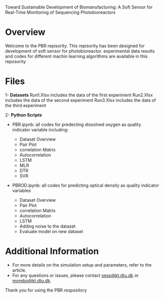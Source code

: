 Toward Sustainable Development of Biomanufacturing: A Soft Sensor for Real-Time Monitoring of Sequencing Photobioreactors

# Overview
Welcome to the PBR repisority. This repisority has been designed for development of soft sensor for photobioreactor. experimental data results and codes for different machin learning algorithms are available in this reposority

# Files 
1- **Datasets**
Run1.Xlsx includes the data of the first experiment
Run2.Xlsx includes the data of the second experiment
Run3.Xlsx includes the data of the third experiment

2- **Python Scripts**
 - PBR.ipynb: all codes for predecting dissolved oxygen as quality indicator variable including:
    - Dataset Overview
    - Pair Plot
    - correlation Matrix
    - Autocorrelation
    - LSTM
    - MLR
    - DTR
    - SVR

 - PBROD.ipynb: all codes for predicting optical density as quality indicator variables
    - Dataset Overview
    - Pair Plot
    - correlation Matrix
    - Autocorrelation
    - LSTM
    - Adding noise to the dataset
    - Evaluate model on new dataset

# Additional Information
- For more details on the simulation setup and parameters, refer to the article.
- For any questions or issues, please contact seso@kt.dtu.dk or morebo@kt.dtu.dk.

Thank you for using the PBR respository
